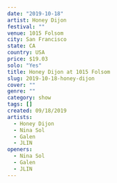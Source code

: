 ```yaml
---
date: "2019-10-18"
artist: Honey Dijon
festival: ""
venue: 1015 Folsom
city: San Francisco
state: CA
country: USA
price: $19.03
solo: "Yes"
title: Honey Dijon at 1015 Folsom
slug: 2019-10-18-honey-dijon
cover: ""
genre: ""
category: show
tags: []
created: 09/18/2019
artists:
  - Honey Dijon
  - Nina Sol
  - Galen
  - JLIN
openers:
  - Nina Sol
  - Galen
  - JLIN
---
```

